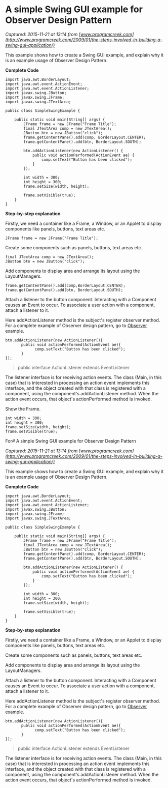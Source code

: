 #  A simple Swing GUI example for Observer Design Pattern

_Captured: 2015-11-21 at 13:14 from [www.programcreek.com](http://www.programcreek.com/2009/01/the-steps-involved-in-building-a-swing-gui-application/)_

This example shows how to create a Swing GUI example, and explain why it is an example usage of Observer Design Pattern. 

**Complete Code**

    
    
    import java.awt.BorderLayout;
    import java.awt.event.ActionEvent;
    import java.awt.event.ActionListener;
    import javax.swing.JButton;
    import javax.swing.JFrame;
    import javax.swing.JTextArea;
     
    public class SimpleSwingExample {
     
    	public static void main(String[] args) {
    		JFrame frame = new JFrame("Frame Title");
    		final JTextArea comp = new JTextArea();
    		JButton btn = new JButton("click");
    		frame.getContentPane().add(comp, BorderLayout.CENTER);
    		frame.getContentPane().add(btn, BorderLayout.SOUTH);
     
    		btn.addActionListener(new ActionListener() {
    			public void actionPerformed(ActionEvent ae) {
    				comp.setText("Button has been clicked");
    			}
    		});
     
    		int width = 300;
    		int height = 300;
    		frame.setSize(width, height);
     
    		frame.setVisible(true);
    	}
    }

**Step-by-step explanation**

Firstly, we need a container like a Frame, a Window, or an Applet to display components like panels, buttons, text areas etc.

    
    
    JFrame frame = new JFrame("Frame Title");

Create some components such as panels, buttons, text areas etc.

    
    
    final JTextArea comp = new JTextArea();
    JButton btn = new JButton("click");

Add components to display area and arrange its layout using the LayoutManagers.

    
    
    frame.getContentPane().add(comp,BorderLayout.CENTER);
    frame.getContentPane().add(btn, BorderLayout.SOUTH);

Attach a listener to the button component. Interacting with a Component causes an Event to occur. To associate a user action with a component, attach a listener to it.

Here addActionListener method is the subject's register observer method. For a complete example of Observer design pattern, go to [Observer ](http://www.programcreek.com/2011/01/an-java-example-of-observer-pattern/)example.

    
    
    btn.addActionListener(new ActionListener(){
           public void actionPerformed(ActionEvent ae){
                 comp.setText("Button has been clicked");
           }
    });

> public interface ActionListener extends EventListener

The listener interface is for receiving action events. The class (Main, in this case) that is interested in processing an action event implements this interface, and the object created with that class is registered with a component, using the component's addActionListener method. When the action event occurs, that object's actionPerformed method is invoked.

Show the Frame.

    
    
    int width = 300;
    int height = 300;
    frame.setSize(width, height);
    frame.setVisible(true);

For# A simple Swing GUI example for Observer Design Pattern

_Captured: 2015-11-21 at 13:14 from [www.programcreek.com](http://www.programcreek.com/2009/01/the-steps-involved-in-building-a-swing-gui-application/)_

This example shows how to create a Swing GUI example, and explain why it is an example usage of Observer Design Pattern.

**Complete Code**
    
    
    import java.awt.BorderLayout;
    import java.awt.event.ActionEvent;
    import java.awt.event.ActionListener;
    import javax.swing.JButton;
    import javax.swing.JFrame;
    import javax.swing.JTextArea;
     
    public class SimpleSwingExample {
     
    	public static void main(String[] args) {
    		JFrame frame = new JFrame("Frame Title");
    		final JTextArea comp = new JTextArea();
    		JButton btn = new JButton("click");
    		frame.getContentPane().add(comp, BorderLayout.CENTER);
    		frame.getContentPane().add(btn, BorderLayout.SOUTH);
     
    		btn.addActionListener(new ActionListener() {
    			public void actionPerformed(ActionEvent ae) {
    				comp.setText("Button has been clicked");
    			}
    		});
     
    		int width = 300;
    		int height = 300;
    		frame.setSize(width, height);
     
    		frame.setVisible(true);
    	}
    }

**Step-by-step explanation**

Firstly, we need a container like a Frame, a Window, or an Applet to display components like panels, buttons, text areas etc.

Create some components such as panels, buttons, text areas etc.

Add components to display area and arrange its layout using the LayoutManagers.

Attach a listener to the button component. Interacting with a Component causes an Event to occur. To associate a user action with a component, attach a listener to it.

Here addActionListener method is the subject's register observer method. For a complete example of Observer design pattern, go to [Observer ](http://www.programcreek.com/2011/01/an-java-example-of-observer-pattern/)example.
    
    
    btn.addActionListener(new ActionListener(){
           public void actionPerformed(ActionEvent ae){
                 comp.setText("Button has been clicked");
           }
    });

> public interface ActionListener extends EventListener

The listener interface is for receiving action events. The class (Main, in this case) that is interested in processing an action event implements this interface, and the object created with that class is registered with a component, using the component's addActionListener method. When the action event occurs, that object's actionPerformed method is invoked.
